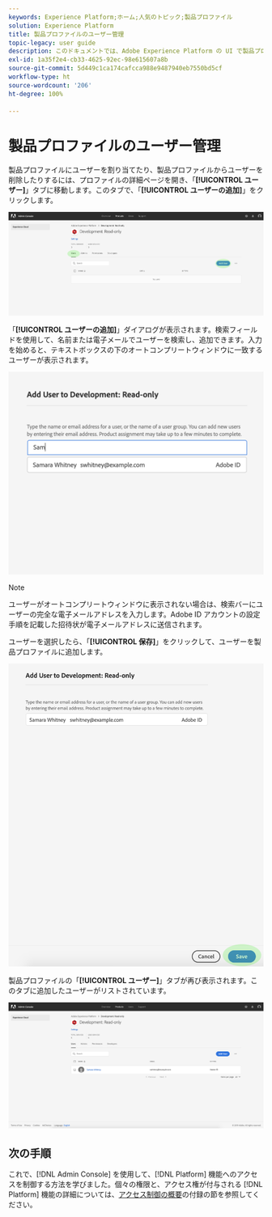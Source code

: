 ```yaml
---
keywords: Experience Platform;ホーム;人気のトピック;製品プロファイル
solution: Experience Platform
title: 製品プロファイルのユーザー管理
topic-legacy: user guide
description: このドキュメントでは、Adobe Experience Platform の UI で製品プロファイルのユーザーを管理する方法を示します。
exl-id: 1a35f2e4-cb33-4625-92ec-98e615607a8b
source-git-commit: 5d449c1ca174cafcca988e9487940eb7550bd5cf
workflow-type: ht
source-wordcount: '206'
ht-degree: 100%

---
```


# 製品プロファイルのユーザー管理

製品プロファイルにユーザーを割り当てたり、製品プロファイルからユーザーを削除したりするには、プロファイルの詳細ページを開き、「**[!UICONTROL ユーザー]**」タブに移動します。このタブで、「**[!UICONTROL ユーザーの追加]**」をクリックします。

![add-users-button](../images/add-users-button.png)

「**[!UICONTROL ユーザーの追加]**」ダイアログが表示されます。検索フィールドを使用して、名前または電子メールでユーザーを検索し、追加できます。入力を始めると、テキストボックスの下のオートコンプリートウィンドウに一致するユーザーが表示されます。

![add-user-autocomplete](../images/add-user-autocomplete.png)

>[!NOTE]
>
> ユーザーがオートコンプリートウィンドウに表示されない場合は、検索バーにユーザーの完全な電子メールアドレスを入力します。Adobe ID アカウントの設定手順を記載した招待状が電子メールアドレスに送信されます。

ユーザーを選択したら、「**[!UICONTROL 保存]**」をクリックして、ユーザーを製品プロファイルに追加します。

![add-user-save](../images/add-user-save.png)

製品プロファイルの「**[!UICONTROL ユーザー]**」タブが再び表示されます。このタブに追加したユーザーがリストされています。

![user-added](../images/user-added.png)

## 次の手順

これで、[!DNL Admin Console] を使用して、[!DNL Platform] 機能へのアクセスを制御する方法を学びました。個々の権限と、アクセス権が付与される [!DNL Platform] 機能の詳細については、[アクセス制御の概要](../home.md)の付録の節を参照してください。
